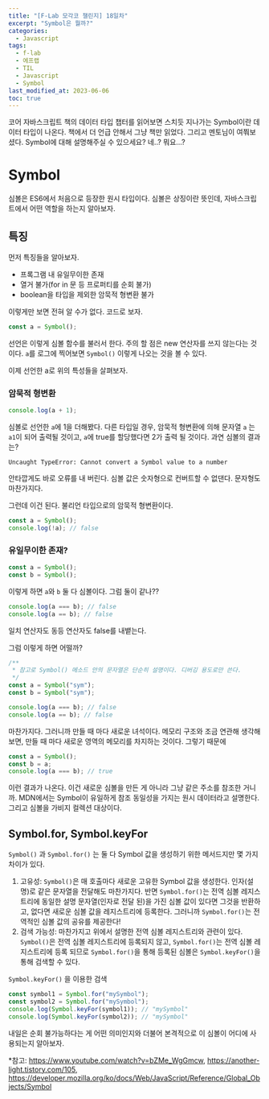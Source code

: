 ```yaml
---
title: "[F-Lab 모각코 챌린지] 18일차"
excerpt: "Symbol은 뭘까?"
categories:
  - Javascript
tags:
  - f-lab
  - 에프랩
  - TIL
  - Javascript
  - Symbol
last_modified_at: 2023-06-06
toc: true
---
```


코어 자바스크립트 책의 데이터 타입 챕터를 읽어보면 스치듯 지나가는 Symbol이란 데이터 타입이 나온다. 책에서 더 언급 안해서 그냥 책만 읽었다. 그리고 멘토님이 여쭤보셨다. Symbol에 대해 설명해주실 수 있으세요? 네..? 뭐요...?

# Symbol

심볼은 ES6에서 처음으로 등장한 원시 타입이다. 심볼은 상징이란 뜻인데, 자바스크립트에서 어떤 역할을 하는지 알아보자.

## 특징

먼저 특징들을 알아보자.

- 프록그램 내 유일무이한 존재
- 열거 불가(for in 문 등 프로퍼티를 순회 불가)
- boolean을 타입을 제외한 암묵적 형변환 불가

이렇게만 보면 전혀 알 수가 없다. 코드로 보자.

```javascript
const a = Symbol();
```

선언은 이렇게 심볼 함수를 불러서 한다. 주의 할 점은 new 연산자를 쓰지 않는다는 것이다. `a`를 로그에 찍어보면 `Symbol()` 이렇게 나오는 것을 볼 수 있다.

이제 선언한 a로 위의 특성들을 살펴보자.

### 암묵적 형변환

```javascript
console.log(a + 1);
```

심볼로 선언한 `a`에 1을 더해봤다. 다른 타입일 경우, 암묵적 형변환에 의해 문자열 `a` 는 `a1`이 되어 출력될 것이고, `a`에 true를 할당했다면 2가 출력 될 것이다. 과연 심볼의 결과는?

`Uncaught TypeError: Cannot convert a Symbol value to a number`

안타깝게도 바로 오류를 내 버린다. 심볼 값은 숫자형으로 컨버트할 수 없댄다. 문자형도 마찬가지다.

그런데 이건 된다. 불리언 타입으로의 암묵적 형변환이다.

```javascript
const a = Symbol();
console.log(!a); // false
```

### 유일무이한 존재?

```javascript
const a = Symbol();
const b = Symbol();
```

이렇게 하면 `a`와 `b` 둘 다 심볼이다. 그럼 둘이 같나??

```javascript
console.log(a === b); // false
console.log(a == b); // false
```

일치 연산자도 동등 연산자도 false를 내뱉는다.

그럼 이렇게 하면 어떨까?

```javascript
/**
 * 참고로 Symbol() 메소드 안의 문자열은 단순히 설명이다. 디버깅 용도로만 쓴다.
 */
const a = Symbol("sym");
const b = Symbol("sym");
```

```javascript
console.log(a === b); // false
console.log(a == b); // false
```

마찬가지다. 그러니까 만들 때 마다 새로운 녀석이다. 메모리 구조와 조금 연관해 생각해 보면, 만들 때 마다 새로운 영역의 메모리를 차지하는 것이다. 그렇기 때문에

```javascript
const a = Symbol();
const b = a;
console.log(a === b); // true
```

이런 결과가 나온다. 이건 새로운 심볼을 만든 게 아니라 그냥 같은 주소를 참조한 거니까. MDN에서는 Symbol이 유일하게 참조 동일성을 가지는 원시 데이터라고 설명한다. 그리고 심볼을 가비지 컬렉션 대상이다.

## Symbol.for, Symbol.keyFor

`Symbol()` 과 `Symbol.for()` 는 둘 다 Symbol 값을 생성하기 위한 메서드지만 몇 가지 차이가 있다.

1. 고유성:
   `Symbol()`은 매 호출마다 새로운 고유한 Symbol 값을 생성한다. 인자(설명)로 같은 문자열을 전달해도 마찬가지다.
   반면 `Symbol.for()`는 전역 심볼 레지스트리에 동일한 설명 문자열(인자로 전달 된)을 가진 심볼 값이 있다면 그것을 반환하고, 없다면 새로운 심볼 값을 레지스트리에 등록한다. 그러니까 `Symbol.for()`는 전역적인 심볼 값의 공유를 제공한다!
2. 검색 가능성:
   마찬가지고 위에서 설명한 전역 심볼 레지스트리와 관련이 있다. `Symbol()`은 전역 심볼 레지스트리에 등록되지 않고, `Symbol.for()`는 전역 심볼 레지스트리에 등록 되므로 `Symbol.for()`을 통해 등록된 심볼은 `Symbol.keyFor()`을 통해 검색할 수 있다.

`Symbol.keyFor()` 을 이용한 검색

```javascript
const symbol1 = Symbol.for("mySymbol");
const symbol2 = Symbol.for("mySymbol");
console.log(Symbol.keyFor(symbol1)); // "mySymbol"
console.log(Symbol.keyFor(symbol2)); // "mySymbol"
```

내일은 순회 불가능하다는 게 어떤 의미인지와 더불어 본격적으로 이 심볼이 어디에 사용되는지 알아보자.

\*참고:
<https://www.youtube.com/watch?v=bZMe_WgGmcw>,
<https://another-light.tistory.com/105>,
<https://developer.mozilla.org/ko/docs/Web/JavaScript/Reference/Global_Objects/Symbol>
